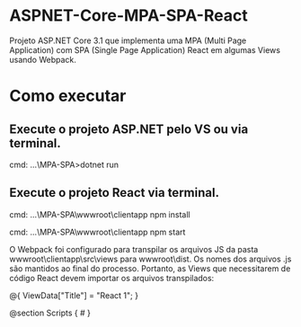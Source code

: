 # ASPNET-Core-MPA-SPA-React

Projeto ASP.NET Core 3.1 que implementa uma MPA (Multi Page Application) com SPA (Single Page Application) React em algumas Views usando Webpack.

# Como executar

## Execute o projeto ASP.NET pelo VS ou via terminal.
cmd: ...\MPA-SPA>dotnet run

## Execute o projeto React via terminal.
cmd: ...\MPA-SPA\wwwroot\clientapp npm install

cmd: ...\MPA-SPA\wwwroot\clientapp npm start

O Webpack foi configurado para transpilar os arquivos JS da pasta wwwroot\clientapp\src\views para wwwroot\dist. Os nomes dos arquivos .js são mantidos ao final do processo. Portanto, as Views que necessitarem de código React devem importar os arquivos transpilados:

@{
    ViewData["Title"] = "React 1";
}

@section Scripts {
    #<script src="~/clientapp/dist/views/react1/Index.js"></script>
}
<div id="root"></div>
